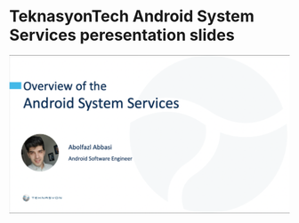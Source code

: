 # TeknasyonTech Android System Services peresentation slides

<img src="https://github.com/aabolfazl/AndroidSystemServices/blob/main/SystemServiceSlide.png?raw=true" width=700 title="Shot">
